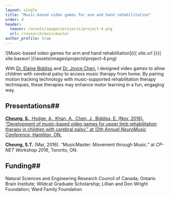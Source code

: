 ```yaml
---
layout: single
title: "Music-based video games for arm and hand rehabilitation"
order: 4
header:
  teaser: /assets/images/projects/project-4.png
  url: /research/musicmaster
author_profile: true
---
```

![Music-based video games for arm and hand rehabilitation]({{ site.url }}{{ site.baseurl }}\assets\images\projects\project-4.png)

With [Dr. Elaine Biddiss](http://research.hollandbloorview.ca/scientist/Elaine-Biddiss) and [Dr. Joyce Chen](http://joycelchen.weebly.com/), I designed video games to allow children with cerebral palsy to access music therapy from home. By pairing motion tracking technology with music-supported rehabilitation therapy techniques, these therapies may enhance motor learning in a fun, engaging way.


## Presentations##
[**Cheung, S.**, Hodge, A., Khan, A., Chen, J., Biddiss, E. (Nov, 2016). “Development of music-based video games for upper limb rehabilitation therapy in children with cerebral palsy.” at *12th Annual NeuroMusic Conference*, Hamilton, ON.](http://dx.doi.org/10.13140/RG.2.2.32908.51846)

**Cheung, S.T.** (Mar, 2016). “MusicMaster: Movement through Music.” at *CP-NET Workshop 2016*, Toronto, ON.

## Funding##
Natural Sciences and Engineering Research Council of Canada; Ontario Brain Institute; Wildcat Graduate Scholarship; Lillian and Don Wright Foundation; Ward Family Foundation
